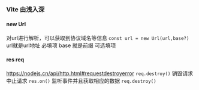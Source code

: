 ### Vite 由浅入深

#### new Url
对url进行解析，可以获取到协议域名等信息
` const url = new Url(url,base?) `
url就是url地址 必填项
base 就是前缀 可选填项

#### res req
https://nodejs.cn/api/http.html#requestdestroyerror
`req.destroy()` 销毁请求 中止请求
`res.on()`  监听事件并且获取相应的数据
`req.destroy()`

